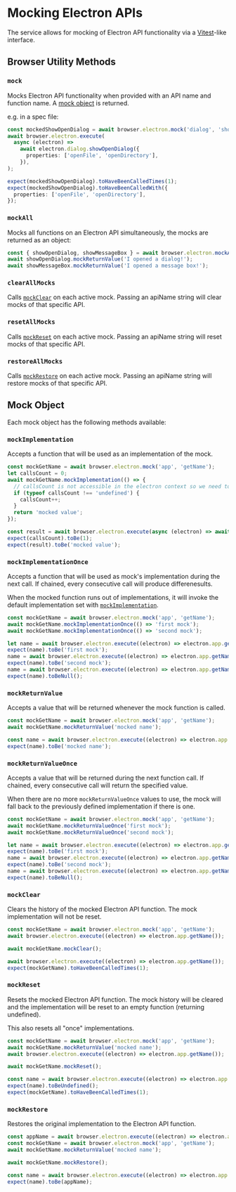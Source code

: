 # Mocking Electron APIs

The service allows for mocking of Electron API functionality via a [Vitest](https://vitest.dev/)-like interface.

## Browser Utility Methods

### `mock`

Mocks Electron API functionality when provided with an API name and function name. A [mock object](#mock-object-api) is returned.

e.g. in a spec file:

```ts
const mockedShowOpenDialog = await browser.electron.mock('dialog', 'showOpenDialog');
await browser.electron.execute(
  async (electron) =>
    await electron.dialog.showOpenDialog({
      properties: ['openFile', 'openDirectory'],
    }),
);

expect(mockedShowOpenDialog).toHaveBeenCalledTimes(1);
expect(mockedShowOpenDialog).toHaveBeenCalledWith({
  properties: ['openFile', 'openDirectory'],
});
```

### `mockAll`

Mocks all functions on an Electron API simultaneously, the mocks are returned as an object:

```ts
const { showOpenDialog, showMessageBox } = await browser.electron.mockAll('dialog');
await showOpenDialog.mockReturnValue('I opened a dialog!');
await showMessageBox.mockReturnValue('I opened a message box!');
```

### `clearAllMocks`

Calls [`mockClear`](#mockclear) on each active mock. Passing an apiName string will clear mocks of that specific API.

### `resetAllMocks`

Calls [`mockReset`](#mockreset) on each active mock. Passing an apiName string will reset mocks of that specific API.

### `restoreAllMocks`

Calls [`mockRestore`](#mockrestore) on each active mock. Passing an apiName string will restore mocks of that specific API.

## Mock Object

Each mock object has the following methods available:

### `mockImplementation`

Accepts a function that will be used as an implementation of the mock.

```js
const mockGetName = await browser.electron.mock('app', 'getName');
let callsCount = 0;
await mockGetName.mockImplementation(() => {
  // callsCount is not accessible in the electron context so we need to guard it
  if (typeof callsCount !== 'undefined') {
    callsCount++;
  }
  return 'mocked value';
});

const result = await browser.electron.execute(async (electron) => await electron.app.getName());
expect(callsCount).toBe(1);
expect(result).toBe('mocked value');
```

### `mockImplementationOnce`

Accepts a function that will be used as mock's implementation during the next call. If chained, every consecutive call will produce differenesults.

When the mocked function runs out of implementations, it will invoke the default implementation set with [`mockImplementation`](#mockimplementation).

```js
const mockGetName = await browser.electron.mock('app', 'getName');
await mockGetName.mockImplementationOnce(() => 'first mock');
await mockGetName.mockImplementationOnce(() => 'second mock');

let name = await browser.electron.execute((electron) => electron.app.getName());
expect(name).toBe('first mock');
name = await browser.electron.execute((electron) => electron.app.getName());
expect(name).toBe('second mock');
name = await browser.electron.execute((electron) => electron.app.getName());
expect(name).toBeNull();
```

### `mockReturnValue`

Accepts a value that will be returned whenever the mock function is called.

```js
const mockGetName = await browser.electron.mock('app', 'getName');
await mockGetName.mockReturnValue('mocked name');

const name = await browser.electron.execute((electron) => electron.app.getName());
expect(name).toBe('mocked name');
```

### `mockReturnValueOnce`

Accepts a value that will be returned during the next function call. If chained, every consecutive call will return the specified value.

When there are no more `mockReturnValueOnce` values to use, the mock will fall back to the previously defined implementation if there is one.

```js
const mockGetName = await browser.electron.mock('app', 'getName');
await mockGetName.mockReturnValueOnce('first mock');
await mockGetName.mockReturnValueOnce('second mock');

let name = await browser.electron.execute((electron) => electron.app.getName());
expect(name).toBe('first mock');
name = await browser.electron.execute((electron) => electron.app.getName());
expect(name).toBe('second mock');
name = await browser.electron.execute((electron) => electron.app.getName());
expect(name).toBeNull();
```

### `mockClear`

Clears the history of the mocked Electron API function. The mock implementation will not be reset.

```js
const mockGetName = await browser.electron.mock('app', 'getName');
await browser.electron.execute((electron) => electron.app.getName());

await mockGetName.mockClear();

await browser.electron.execute((electron) => electron.app.getName());
expect(mockGetName).toHaveBeenCalledTimes(1);
```

### `mockReset`

Resets the mocked Electron API function. The mock history will be cleared and the implementation will be reset to an empty function (returning undefined).

This also resets all "once" implementations.

```js
const mockGetName = await browser.electron.mock('app', 'getName');
await mockGetName.mockReturnValue('mocked name');
await browser.electron.execute((electron) => electron.app.getName());

await mockGetName.mockReset();

const name = await browser.electron.execute((electron) => electron.app.getName());
expect(name).toBeUndefined();
expect(mockGetName).toHaveBeenCalledTimes(1);
```

### `mockRestore`

Restores the original implementation to the Electron API function.

```js
const appName = await browser.electron.execute((electron) => electron.app.getName());
const mockGetName = await browser.electron.mock('app', 'getName');
await mockGetName.mockReturnValue('mocked name');

await mockGetName.mockRestore();

const name = await browser.electron.execute((electron) => electron.app.getName());
expect(name).toBe(appName);
```
